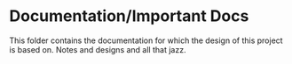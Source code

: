 # Documentation/Important Docs

This folder contains the documentation for which the design of this project is based on. Notes and designs and all that jazz.
